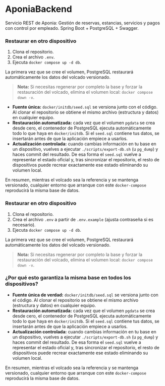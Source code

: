 # AponiaBackend
Servicio REST de Aponia: Gestión de  reservas, estancias, servicios y pagos con control por empleado. Spring Boot + PostgreSQL + Swagger.
 ### Restaurar en otro dispositivo

1. Clona el repositorio.
2. Crea el archivo `.env`.
3. Ejecuta `docker compose up -d db`.

La primera vez que se cree el volumen, PostgreSQL restaurará automáticamente los datos del volcado versionado.

> **Nota:** Si necesitas regenerar por completo la base y forzar la restauración del volcado, elimina el volumen local: `docker compose down -v`.

* **Fuente única:** `docker/initdb/seed.sql` se versiona junto con el código. Al clonar el repositorio se obtiene el mismo archivo (estructura y datos) en cualquier equipo.
* **Restauración automatizada:** cada vez que el volumen `pgdata` se crea desde cero, el contenedor de PostgreSQL ejecuta automáticamente todo lo que haya en `docker/initdb`. Si el `seed.sql` contiene tus datos, se insertarán antes de que la aplicación empiece a usarlos.
* **Actualización controlada:** cuando cambias información en tu base en un dispositivo, vuelves a ejecutar `./scripts/export-db.sh` (u `pg_dump`) y haces commit del resultado. De esa forma el `seed.sql` vuelve a representar el estado oficial y, tras sincronizar el repositorio, el resto de dispositivos puede recrear exactamente ese estado eliminando su volumen local.

En resumen, mientras el volcado sea la referencia y se mantenga versionado, cualquier entorno que arranque con este `docker-compose` reproducirá la misma base de datos.

 ### Restaurar en otro dispositivo

1. Clona el repositorio.
2. Crea el archivo `.env` a partir de `.env.example` (ajusta contraseña si es necesario).
3. Ejecuta `docker compose up -d db`.

La primera vez que se cree el volumen, PostgreSQL restaurará automáticamente los datos del volcado versionado.

> **Nota:** Si necesitas regenerar por completo la base y forzar la restauración del volcado, elimina el volumen local: `docker compose down -v`.

### ¿Por qué esto garantiza la misma base en todos los dispositivos?

* **Fuente única de verdad:** `docker/initdb/seed.sql` se versiona junto con el código. Al clonar el repositorio se obtiene el mismo archivo (estructura y datos) en cualquier equipo.
* **Restauración automatizada:** cada vez que el volumen `pgdata` se crea desde cero, el contenedor de PostgreSQL ejecuta automáticamente todo lo que haya en `docker/initdb`. Si el `seed.sql` contiene tus datos, se insertarán antes de que la aplicación empiece a usarlos.
* **Actualización controlada:** cuando cambias información en tu base en un dispositivo, vuelves a ejecutar `./scripts/export-db.sh` (u `pg_dump`) y haces commit del resultado. De esa forma el `seed.sql` vuelve a representar el estado oficial y, tras sincronizar el repositorio, el resto de dispositivos puede recrear exactamente ese estado eliminando su volumen local.

En resumen, mientras el volcado sea la referencia y se mantenga versionado, cualquier entorno que arranque con este `docker-compose` reproducirá la misma base de datos.